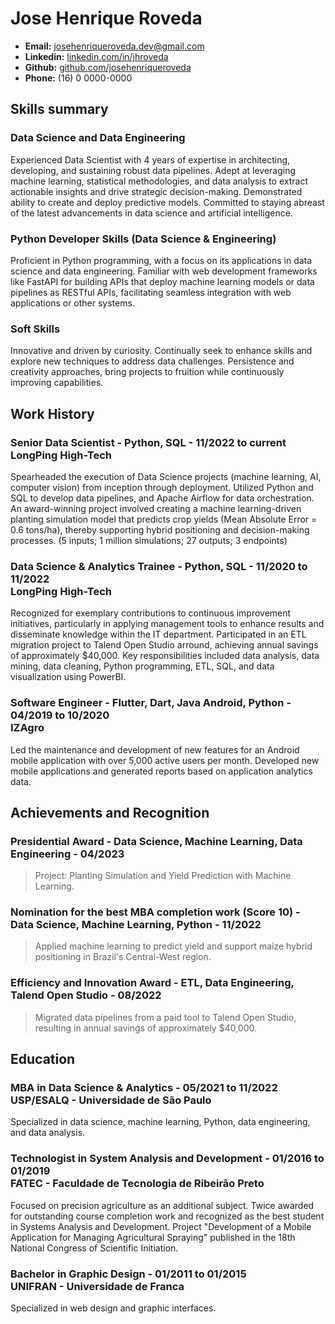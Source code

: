 # Jose Henrique Roveda

* **Email:** [josehenriqueroveda.dev@gmail.com](mailto:josehenriqueroveda.dev@gmail.com)
* **Linkedin:** [linkedin.com/in/jhroveda](https://linkedin.com/in/jhroveda)
* **Github:** [github.com/josehenriqueroveda](https://github.com/josehenriqueroveda)
* **Phone:** (16) 0 0000-0000

## Skills summary

### Data Science and Data Engineering

Experienced Data Scientist with 4 years of expertise in architecting, developing, and sustaining robust data pipelines. Adept at leveraging machine learning, statistical methodologies, and data analysis to extract actionable insights and drive strategic decision-making. Demonstrated ability to create and deploy predictive models. Committed to staying abreast of the latest advancements in data science and artificial intelligence.

### Python Developer Skills (Data Science & Engineering)

Proficient in Python programming, with a focus on its applications in data science and data engineering. Familiar with web development frameworks like FastAPI for building APIs that deploy machine learning models or data pipelines as RESTful APIs, facilitating seamless integration with web applications or other systems.

### Soft Skills

Innovative and driven by curiosity. Continually seek to enhance skills and explore new techniques to address data challenges. Persistence and creativity approaches, bring projects to fruition while continuously improving capabilities.

## Work History

### Senior Data Scientist - Python, SQL - 11/2022 to current <br>LongPing High-Tech

Spearheaded the execution of Data Science projects (machine learning, AI, computer vision) from inception through deployment. Utilized Python and SQL to develop data pipelines, and Apache Airflow for data orchestration. An award-winning project involved creating a machine learning-driven planting simulation model that predicts crop yields (Mean Absolute Error = 0.6 tons/ha), thereby supporting hybrid positioning and decision-making processes. (5 inputs; 1 million simulations; 27 outputs; 3 endpoints)

### Data Science & Analytics Trainee - Python, SQL - 11/2020 to 11/2022 <br>LongPing High-Tech

Recognized for exemplary contributions to continuous improvement initiatives, particularly in applying management tools to enhance results and disseminate knowledge within the IT department. Participated in an ETL migration project to Talend Open Studio arround, achieving annual savings of approximately $40,000. Key responsibilities included data analysis, data mining, data cleaning, Python programming, ETL, SQL, and data visualization using PowerBI.

### Software Engineer - Flutter, Dart, Java Android, Python - 04/2019 to 10/2020 <br>IZAgro

Led the maintenance and development of new features for an Android mobile application with over 5,000 active users per month. Developed new mobile applications and generated reports based on application analytics data.

## Achievements and Recognition

### Presidential Award - Data Science, Machine Learning, Data Engineering - 04/2023

> Project: Planting Simulation and Yield Prediction with Machine Learning.

### Nomination for the best MBA completion work (Score 10) - Data Science, Machine Learning, Python - 11/2022

> Applied machine learning to predict yield and support maize hybrid positioning in Brazil's Central-West region.

### Efficiency and Innovation Award - ETL, Data Engineering, Talend Open Studio - 08/2022

> Migrated data pipelines from a paid tool to Talend Open Studio, resulting in annual savings of approximately $40,000.

## Education

### MBA in Data Science & Analytics - 05/2021 to 11/2022 <br> USP/ESALQ - Universidade de São Paulo

Specialized in data science, machine learning, Python, data engineering, and data analysis.

### Technologist in System Analysis and Development - 01/2016 to 01/2019 <br> FATEC - Faculdade de Tecnologia de Ribeirão Preto

Focused on precision agriculture as an additional subject. Twice awarded for outstanding course completion work and recognized as the best student in Systems Analysis and Development. Project "Development of a Mobile Application for Managing Agricultural Spraying" published in the 18th National Congress of Scientific Initiation.

### Bachelor in Graphic Design - 01/2011 to 01/2015 <br> UNIFRAN - Universidade de Franca

Specialized in web design and graphic interfaces.